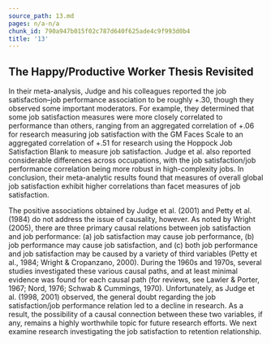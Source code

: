 ```yaml
---
source_path: 13.md
pages: n/a-n/a
chunk_id: 790a947b015f02c787d640f625ade4c9f993d0b4
title: '13'
---
```

## The Happy/Productive Worker Thesis Revisited

In their meta-analysis, Judge and his colleagues reported the job satisfaction–job performance association to be roughly +.30, though they observed some important moderators. For example, they determined that some job satisfaction measures were more closely correlated to performance than others, ranging from an aggregated correlation of +.06 for research measuring job satisfaction with the GM Faces Scale to an aggregated correlation of +.51 for research using the Hoppock Job Satisfaction Blank to measure job satisfaction. Judge et al. also reported considerable differences across occupations, with the job satisfaction/job performance correlation being more robust in high-complexity jobs. In conclusion, their meta-analytic results found that measures of overall global job satisfaction exhibit higher correlations than facet measures of job satisfaction.

The positive associations obtained by Judge et al. (2001) and Petty et al. (1984) do not address the issue of causality, however. As noted by Wright (2005), there are three primary causal relations between job satisfaction and job performance: (a) job satisfaction may cause job performance, (b) job performance may cause job satisfaction, and (c) both job performance and job satisfaction may be caused by a variety of third variables (Petty et al., 1984; Wright & Cropanzano, 2000). During the 1960s and 1970s, several studies investigated these various causal paths, and at least minimal evidence was found for each causal path (for reviews, see Lawler & Porter, 1967; Nord, 1976; Schwab & Cummings, 1970). Unfortunately, as Judge et al. (1998, 2001) observed, the general doubt regarding the job satisfaction/job performance relation led to a decline in research. As a result, the possibility of a causal connection between these two variables, if any, remains a highly worthwhile topic for future research efforts. We next examine research investigating the job satisfaction to retention relationship.
